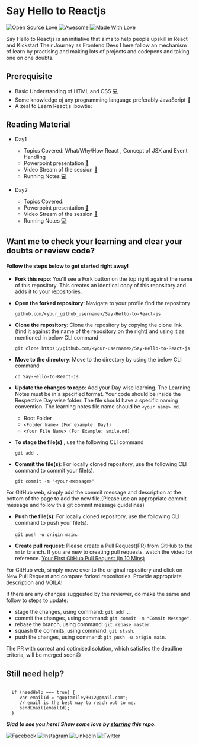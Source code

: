 # Say Hello to Reactjs 
[![Open Source Love](https://badges.frapsoft.com/os/v2/open-source.svg?v=103)](https://github.com/smilegupta)
[![Awesome](https://cdn.rawgit.com/sindresorhus/awesome/d7305f38d29fed78fa85652e3a63e154dd8e8829/media/badge.svg)](https://github.com/smilegupta) [![Made With Love](https://img.shields.io/badge/Made%20With-Love-orange.svg)](https://github.com/smilegupta)

Say Hello to Reactjs is an initiative that aims to help people upskill in React and Kickstart Their Journey as Frontend Devs
I here follow an mechanism of learn by practising and making lots of projects and codepens and taking one on one doubts.

## Prerequisite
 - Basic Understanding of HTML and CSS :computer:
 - Some knowledge oj any programming language preferably JavaScript :baby_chick:
 - A zeal to Learn Reactjs :bowtie:

## Reading Material 

  - Day1
      - Topics Covered: What/Why/How React , Concept of JSX and Event Handling
      - Powerpoint presentation [:floppy_disk:](https://www.slideshare.net/SmileGupta/say-hello-to-react-js-day-1)
      - Video Stream of the session [:movie_camera:](https://www.youtube.com/watch?v=qrfATCuqUqo&t=363s)
      - Running Notes [:computer:](https://del.dog/react-day1.txt)
      
  - Day2
      - Topics Covered: 
      - Powerpoint presentation [:floppy_disk:]()
      - Video Stream of the session [:movie_camera:](https://www.youtube.com/watch?v=TKy1NQtb5UY)
      - Running Notes [:computer:](https://del.dog/react-day2.txt)
      
      
 ## Want me to check your learning and clear your doubts or review code?
 
 #### Follow the steps below to get started right away!

- **Fork this repo**: You'll see a Fork button on the top right against the name of this repository. This creates an identical copy of this repository and adds it to your repositories.

- **Open the forked repository**: Navigate to your profile find the repository

  `github.com/<your_github_username>/Say-Hello-to-React-js`
  
- **Clone the repository**: Clone the repository by copying the clone link (find it against the name of the repository on the right) and using it as mentioned in below CLI command

  `git clone https://github.com/<your-username>/Say-Hello-to-React-js`

- **Move to the directory**: Move to the directory by using the below CLI command

  `cd Say-Hello-to-React-js`

- **Update the changes to repo**: Add your Day wise learning. The Learning Notes must be in a specified format. Your code should be inside the Respective Day wise folder. The file should have a specific naming convention. The learning notes file name should be `<your name>.md`.
  - Root Folder
   - `<Folder Name> (For example: Day1)`
   - `<Your File Name> (For Example: smile.md)`
   
- **To stage the file(s)** , use the following CLI command

  `git add .`

- **Commit the file(s)**: For locally cloned repository, use the following CLI command to commit your file(s).

  `git commit -m "<your-message>"`

 For GitHub web, simply add the commit message and description at the bottom of the page to add the new file.(Please use an appropriate commit message and follow this git commit  message guidelines)

- **Push the file(s)**: For locally cloned repository, use the following CLI command to push your file(s).

  `git push -u origin main`.

 - **Create pull request**: Please create a Pull Request(PR) from GitHub to the `main` branch. If you are new to creating pull requests, watch the video for reference. [Your First GitHub Pull Request (in 10 Mins)](https://www.youtube.com/watch?v=dSl_qnWO104)

For GitHub web, simply move over to the original repository and click on New Pull Request and compare forked repositories. Provide appropriate description and VOILA!

If there are any changes suggested by the reviewer, do make the same and follow to steps to update:

- stage the changes, using command: `git add .`.
- commit the changes, using command: `git commit -m "Commit Message"`.
- rebase the branch, using command: `git rebase master`.
- squash the commits, using command: `git stash`.
- push the changes, using command: `git push -u origin main`.

The PR with correct and optimised solution, which satisfies the deadline criteria, will be merged soon😄

## Still need help?

```

  if (needHelp === true) {
     var emailId = "guptamiley3012@gmail.com";
     // email is the best way to reach out to me.
     sendEmail(emailId);
  }

```

***Glad to see you here! Show some love by [starring](https://github.com/smilegupta/https://github.com/smilegupta/Say-Hello-to-React-js/) this repo.***

[![Facebook](https://img.shields.io/static/v1.svg?label=follow&message=@smileguptaaa&color=grey&logo=facebook&style=flat&logoColor=white&colorA=blue)](https://www.facebook.com/smileguptaaa)  [![Instagram](https://img.shields.io/static/v1.svg?label=follow&message=@smileguptaaa&color=grey&logo=instagram&style=flat&logoColor=white&colorA=blue)](https://www.instagram.com/smileguptaaa/) [![LinkedIn](https://img.shields.io/static/v1.svg?label=connect&message=@smilegupta&color=grey&logo=linkedin&style=flat&logoColor=white&colorA=blue)](https://www.linkedin.com/in/smilegupta/) [![Twitter](https://img.shields.io/static/v1.svg?label=connect&message=@smileguptaaa&color=grey&logo=twitter&style=flat&logoColor=white&colorA=blue)](https://twitter.com/smileguptaaa)
